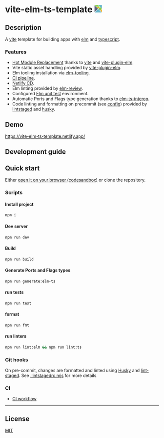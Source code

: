 <h1>vite-elm-ts-template <img aria-hidden="true" alt="" src="src/assets/logo.png" style="width: 24px;"></h1>

## Description

A [vite](https://vitejs.dev/) template for building apps with [elm](https://elm-lang.org/) and [typescript](https://www.typescriptlang.org/). 

### Features

- [Hot Module Replacement](https://vitejs.dev/guide/features#hot-module-replacement) thanks to [vite](https://vitejs.dev/) and [vite-plugin-elm](https://github.com/hmsk/vite-plugin-elm).
- Vite static asset handling provided by [vite-plugin-elm](https://github.com/hmsk/vite-plugin-elm).
- Elm tooling installation via [elm-tooling](https://elm-tooling.github.io/elm-tooling-cli/).
- [CI pipeline](.github/workflows/ci.yaml).
- [Netlify CD](./netlify.toml).
- Elm linting provided by [elm-review](https://package.elm-lang.org/packages/jfmengels/elm-review/latest/).
- Configured [Elm unit test](./tests/CounterTest.elm) environment.
- Automatic Ports and Flags type generation thanks to [elm-ts-interop](https://elm-ts-interop.com/how-it-works). 
- Code linting and formatting on precommit (see [config](.lintstagedrc.mjs)) provided by [lintstaged](https://github.com/lint-staged/lint-staged) and [husky](https://typicode.github.io/husky/).

## Demo

https://vite-elm-ts-template.netlify.app/

## Development guide

## Quick start

Either [open it on your browser (codesandbox)](https://codesandbox.io/p/devbox/github/FaberVitale/vite-elm-ts-template)
or clone the repository.

### Scripts

#### Install project

```bash
npm i
```

#### Dev server

```bash
npm run dev
```

#### Build

```bash
npm run build
```

#### Generate Ports and Flags types

```bash
npm run generate:elm-ts
```

#### run tests

```bash
npm run test
```

#### format

```bash
npm run fmt
```

#### run linters

```bash
npm run lint:elm && npm run lint:ts
```

### Git hooks

On pre-commit, changes are formatted and linted using [Husky](https://typicode.github.io/husky/) and [lint-staged](https://github.com/lint-staged/lint-staged).
See [.lintstagedrc.mjs](.lintstagedrc.mjs) for more details.

### CI

- [CI workflow](.github/workflows/ci.yaml)

---

## License

[MIT](./LICENSE)